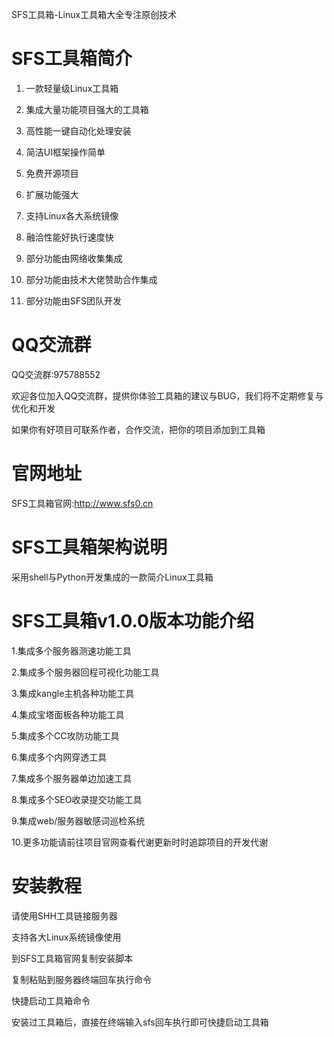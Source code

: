 
SFS工具箱-Linux工具箱大全专注原创技术

# SFS工具箱简介

1. 一款轻量级Linux工具箱

2. 集成大量功能项目强大的工具箱

3. 高性能一键自动化处理安装

4. 简洁UI框架操作简单

5. 免费开源项目

6. 扩展功能强大

7. 支持Linux各大系统镜像

8. 融洽性能好执行速度快

9. 部分功能由网络收集集成

10. 部分功能由技术大佬赞助合作集成

11. 部分功能由SFS团队开发

# QQ交流群

QQ交流群:975788552

欢迎各位加入QQ交流群，提供你体验工具箱的建议与BUG，我们将不定期修复与优化和开发

如果你有好项目可联系作者，合作交流，把你的项目添加到工具箱

# 官网地址

SFS工具箱官网:http://www.sfs0.cn

# SFS工具箱架构说明

采用shell与Python开发集成的一款简介Linux工具箱

# SFS工具箱v1.0.0版本功能介绍

1.集成多个服务器测速功能工具

2.集成多个服务器回程可视化功能工具

3.集成kangle主机各种功能工具

4.集成宝塔面板各种功能工具

5.集成多个CC攻防功能工具

6.集成多个内网穿透工具

7.集成多个服务器单边加速工具

8.集成多个SEO收录提交功能工具

9.集成web/服务器敏感词巡检系统

10.更多功能请前往项目官网查看代谢更新时时追踪项目的开发代谢

# 安装教程

请使用SHH工具链接服务器

支持各大Linux系统镜像使用

到SFS工具箱官网复制安装脚本

复制粘贴到服务器终端回车执行命令

快捷启动工具箱命令

安装过工具箱后，直接在终端输入sfs回车执行即可快捷启动工具箱
